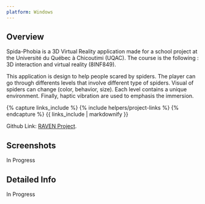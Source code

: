 ```yaml
---
platform: Windows
---
```

<!---
Gregoire Boiron <gregoire.boiron@gmail.com>
Copyright (c) 2018 Gregoire Boiron  All Rights Reserved.
--->

Overview
--------------------
Spida-Phobia is a 3D Virtual Reality application made for a school project at the Université du Québec à Chicoutimi (UQAC). The course is the following : 3D interaction and virtual reality (8INF849).

This application is design to help people scared by spiders. The player can go through differents levels that involve different type of spiders. Visual of spiders can change (color, behavior, size). Each level contains a unique environment. Finally, haptic vibration are used to emphasis the immersion.

{% capture links_include %}
{% include helpers/project-links %}
{% endcapture %}
{{ links_include | markdownify }}

<span class="table_title">Github Link</span>: <a href="https://github.com/Graygzou/Raven-IA">RAVEN Project</a>.

Screenshots
--------------------
In Progress

Detailed Info
--------------------
In Progress